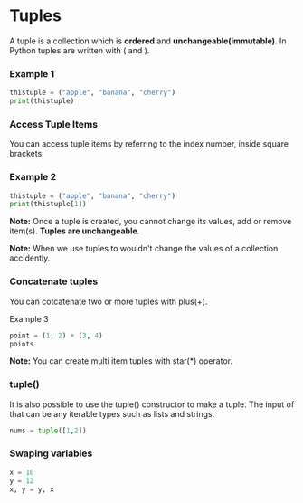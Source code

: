 # Tuples

A tuple is a collection which is **ordered** and **unchangeable(immutable)**.
In Python tuples are written with ( and ).

### Example 1
```python
thistuple = ("apple", "banana", "cherry")
print(thistuple)
```

### Access Tuple Items
You can access tuple items by referring to the index number, inside square brackets.

### Example 2
```python 
thistuple = ("apple", "banana", "cherry")
print(thistuple[1])
```

**Note:** Once a tuple is created, you cannot change its values, add or remove item(s). **Tuples are unchangeable**.

**Note:** When we use tuples to wouldn't change the values of a collection accidently.

### Concatenate tuples
You can cotcatenate two or more tuples with plus(+).

Example 3
```python
point = (1, 2) + (3, 4)
points
```
**Note:** You can create multi item tuples with star(*) operator.

### tuple()
It is also possible to use the tuple() constructor to make a tuple.
The input of that can be any iterable types such as lists and strings.
```python
nums = tuple([1,2])
```
### Swaping variables

```python
x = 10
y = 12
x, y = y, x
```
